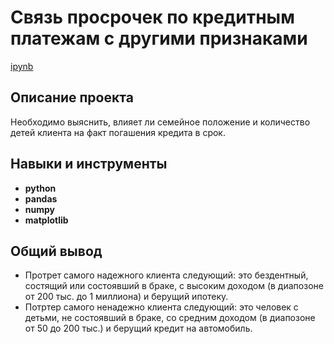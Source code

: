 # Связь просрочек по кредитным платежам с другими признаками

[ipynb](https://github.com/satysh/portfolio/blob/main/credit_bank_project/project.ipynb)

## Описание проекта

Необходимо выяснить, влияет ли семейное положение и количество детей клиента на факт погашения кредита в срок.

## Навыки и инструменты

- **python**
- **pandas**
- **numpy**
- **matplotlib**

## 

## Общий вывод

- Протрет самого надежного клиента следующий: это бездентный, состящий или состоявший в браке, с высоким доходом (в диапозоне от 200 тыс. до 1 миллиона) и берущий ипотеку.
- Потртер самого ненадежно клиента следующий: это человек с детьми, не состоявший в браке, со средним доходом (в диапозоне от 50 до 200 тыс.) и берущий кредит на автомобиль.